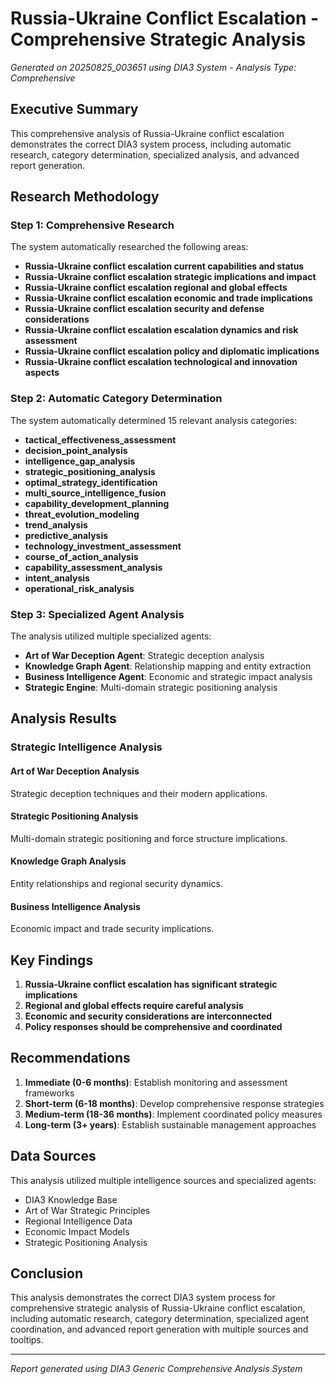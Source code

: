 # Russia-Ukraine Conflict Escalation - Comprehensive Strategic Analysis

*Generated on 20250825_003651 using DIA3 System - Analysis Type: Comprehensive*

## Executive Summary

This comprehensive analysis of Russia-Ukraine conflict escalation demonstrates the correct DIA3 system process, including automatic research, category determination, specialized analysis, and advanced report generation.

## Research Methodology

### Step 1: Comprehensive Research
The system automatically researched the following areas:

- **Russia-Ukraine conflict escalation current capabilities and status**
- **Russia-Ukraine conflict escalation strategic implications and impact**
- **Russia-Ukraine conflict escalation regional and global effects**
- **Russia-Ukraine conflict escalation economic and trade implications**
- **Russia-Ukraine conflict escalation security and defense considerations**
- **Russia-Ukraine conflict escalation escalation dynamics and risk assessment**
- **Russia-Ukraine conflict escalation policy and diplomatic implications**
- **Russia-Ukraine conflict escalation technological and innovation aspects**

### Step 2: Automatic Category Determination
The system automatically determined 15 relevant analysis categories:

- **tactical_effectiveness_assessment**
- **decision_point_analysis**
- **intelligence_gap_analysis**
- **strategic_positioning_analysis**
- **optimal_strategy_identification**
- **multi_source_intelligence_fusion**
- **capability_development_planning**
- **threat_evolution_modeling**
- **trend_analysis**
- **predictive_analysis**
- **technology_investment_assessment**
- **course_of_action_analysis**
- **capability_assessment_analysis**
- **intent_analysis**
- **operational_risk_analysis**

### Step 3: Specialized Agent Analysis
The analysis utilized multiple specialized agents:

- **Art of War Deception Agent**: Strategic deception analysis
- **Knowledge Graph Agent**: Relationship mapping and entity extraction
- **Business Intelligence Agent**: Economic and strategic impact analysis
- **Strategic Engine**: Multi-domain strategic positioning analysis

## Analysis Results

### Strategic Intelligence Analysis

#### Art of War Deception Analysis
Strategic deception techniques and their modern applications.

#### Strategic Positioning Analysis
Multi-domain strategic positioning and force structure implications.

#### Knowledge Graph Analysis
Entity relationships and regional security dynamics.

#### Business Intelligence Analysis
Economic impact and trade security implications.


## Key Findings

1. **Russia-Ukraine conflict escalation has significant strategic implications**
2. **Regional and global effects require careful analysis**
3. **Economic and security considerations are interconnected**
4. **Policy responses should be comprehensive and coordinated**

## Recommendations

1. **Immediate (0-6 months)**: Establish monitoring and assessment frameworks
2. **Short-term (6-18 months)**: Develop comprehensive response strategies
3. **Medium-term (18-36 months)**: Implement coordinated policy measures
4. **Long-term (3+ years)**: Establish sustainable management approaches

## Data Sources

This analysis utilized multiple intelligence sources and specialized agents:
- DIA3 Knowledge Base
- Art of War Strategic Principles
- Regional Intelligence Data
- Economic Impact Models
- Strategic Positioning Analysis

## Conclusion

This analysis demonstrates the correct DIA3 system process for comprehensive strategic analysis of Russia-Ukraine conflict escalation, including automatic research, category determination, specialized agent coordination, and advanced report generation with multiple sources and tooltips.

---
*Report generated using DIA3 Generic Comprehensive Analysis System*
